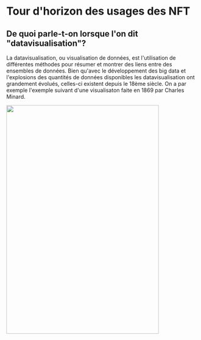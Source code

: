 # Tour d'horizon des usages des NFT

## De quoi parle-t-on lorsque l'on dit "datavisualisation"?

La datavisualisation, ou visualisation de données, est l'utilisation de différentes méthodes pour résumer et montrer des liens entre des ensembles de données. Bien qu'avec le développement des big data et l'explosions des quantités de données disponibles les datavisualisation ont grandement évolués, celles-ci existent depuis le 18ème siècle. On a par exemple l'exemple suivant d'une visualisaton faite en 1869 par Charles Minard.


<img src="https://gallica.bnf.fr/ark:/12148/btv1b52504201x/f1.highres" width="400" height="600" />

